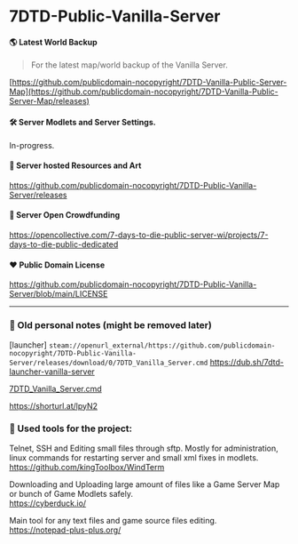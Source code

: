 # 7DTD-Public-Vanilla-Server

#### 🌎 Latest World Backup
> For the latest map/world backup of the Vanilla Server.

[https://github.com/publicdomain-nocopyright/7DTD-Vanilla-Public-Server-Map](https://github.com/publicdomain-nocopyright/7DTD-Vanilla-Public-Server-Map/releases)  

#### 🛠️ Server Modlets and Server Settings.
In-progress.

#### 🎨 Server hosted Resources and Art
https://github.com/publicdomain-nocopyright/7DTD-Public-Vanilla-Server/releases

#### 👤 Server Open Crowdfunding
https://opencollective.com/7-days-to-die-public-server-wi/projects/7-days-to-die-public-dedicated

#### ❤️ Public Domain License
https://github.com/publicdomain-nocopyright/7DTD-Public-Vanilla-Server/blob/main/LICENSE

---

### 📝 Old personal notes (might be removed later)
[launcher]
`steam://openurl_external/https://github.com/publicdomain-nocopyright/7DTD-Public-Vanilla-Server/releases/download/0/7DTD_Vanilla_Server.cmd`
https://dub.sh/7dtd-launcher-vanilla-server

[7DTD_Vanilla_Server.cmd](https://github.com/publicdomain-nocopyright/7DTD-Public-Vanilla-Server/releases/download/0/7DTD_Vanilla_Server.cmd)

https://shorturl.at/lpyN2

### 💼 Used tools for the project:   
Telnet, SSH and Editing small files through sftp. Mostly for administration, linux commands for restarting server and small xml fixes in modlets. 
https://github.com/kingToolbox/WindTerm

Downloading and Uploading large amount of files like a Game Server Map or bunch of Game Modlets safely.  
https://cyberduck.io/

Main tool for any text files and game source files editing.  
https://notepad-plus-plus.org/
